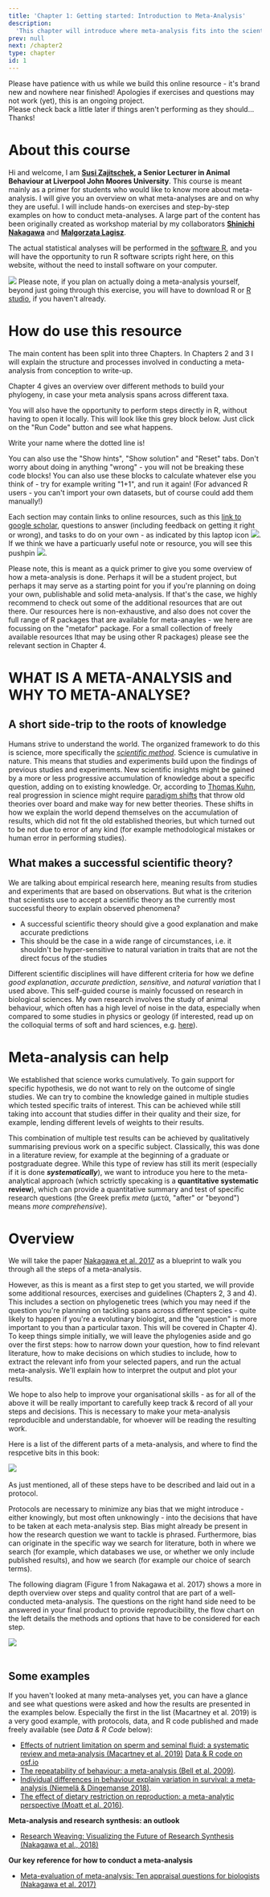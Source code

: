 ```yaml
---
title: 'Chapter 1: Getting started: Introduction to Meta-Analysis'
description:
  'This chapter will introduce where meta-analysis fits into the scientific method, give some background, and examples.'
prev: null
next: /chapter2
type: chapter
id: 1
---
```


<exercise id="1" title="Preface & Disclaimer">

Please have patience with us while we build this online resource - it's brand new and nowhere near finished!
Apologies if exercises and questions may not work (yet), this is an ongoing project.   
Please check back a little later if things aren't performing as they should... 
Thanks!

# About this course

Hi and welcome, I am **[Susi Zajitschek](https://www.ljmu.ac.uk/about-us/staff-profiles/faculty-of-science/school-of-biological-and-environmental-sciences/susanne-zajitschek), a Senior Lecturer in Animal Behaviour at Liverpool John Moores University**. This course is meant mainly as a primer for students who would like to know more about meta-analysis. I will give you an overview on what meta-analyses are and on why they are useful. I will include hands-on exercises and step-by-step examples on how to conduct meta-analyses. A large part of the content has been originally created as workshop material by my collaborators **[Shinichi Nakagawa](http://www.i-deel.org/shinichi-nakagawa.html)** and **[Malgorzata  Lagisz](https://mlagisz.weebly.com/)**. 

The actual statistical analyses will be performed in the [software R](https://www.r-project.org/about.html), and you will have the opportunity to run R software scripts right here, on this website, without the need to install software on your computer.

![](https://github.com/SusZaj/metaanalysis/blob/master/images/pushpin.svg?raw=true) Please note, if you plan on actually doing a meta-analysis yourself, beyond just going through this exercise, you will have to download R or [R studio](https://rstudio.com/products/rstudio/download/), if you haven't already. 

# How do use this resource

The main content has been split into three Chapters. In Chapters 2 and 3  I will explain the structure and processes involved in conducting a meta-analysis from conception to write-up. 

Chapter 4 gives an overview over different methods to build your phylogeny, in case your meta analysis spans across different taxa. 

You will also have the opportunity to perform steps directly in R, without having to open it locally. This will look like this grey block below. Just click on the "Run Code" button and see what happens.

<codeblock id="intro_1">
Write your name where the dotted line is!
</codeblock>

You can also use the "Show hints", "Show solution" and "Reset" tabs. Don't worry about doing in anything "wrong" - you will not be breaking these code blocks! You can also use these blocks to calculate whatever else you think of - try for example writing "1+1", and run it again! (For advanced R users - you can't import your own datasets, but of course could add them manually!)


Each section may contain links to online resources, such as this [link to google scholar](https://scholar.google.com/), questions to answer (including feedback on getting it right or wrong), and tasks to do on your own - as indicated by this laptop icon  ![](https://github.com/SusZaj/metaanalysis/blob/master/images/computertaskicon.svg?raw=true). If we think we have a particuarly useful note or resource, you will see this pushpin  ![](https://github.com/SusZaj/metaanalysis/blob/master/images/pushpin.svg?raw=true).
<br>

Please note, this is meant as a quick primer to give you some overview of how a meta-analysis is done.  Perhaps it will be a student project, but perhaps it may serve as a starting point for you if you're planning on doing your own, publishable and solid meta-analysis. If that's the case, we highly recommend to check out some of the additional resources that are out there. Our resources here is non-exhaustive, and also does not cover the full range of R packages that are available for meta-anayles - we here are focussing on the "metafor" package. For a small collection of freely available resources Ithat may be using other R packages) please see the relevant section in Chapter 4.

</exercise>

<exercise id="2" title="Introduction">

# WHAT IS A META-ANALYSIS and WHY TO META-ANALYSE?   


## A short side-trip to the roots of knowledge

Humans strive to understand the world. The organized framework to do this is science, more specifically the *[scientific method](https://en.wikipedia.org/wiki/Scientific_method)*. Science is cumulative in nature. This means that studies and experiments build upon the findings of previous studies and experiments. New scientific insights might be gained by a more or less progressive accumulation of knowledge about a specific question, adding on to existing knowledge. Or, according to [Thomas Kuhn](https://en.wikipedia.org/wiki/Thomas_Kuhn), real progression in science might require [paradigm shifts](https://en.wikipedia.org/wiki/Paradigm_shift) that throw old theories over board and make way for new better theories. These shifts in how we explain the world depend themselves on the accumulation of results, which did not fit the old established theories, but which turned out to be not due to error of any kind (for example methodological mistakes or human error in performing studies).

## What makes a successful scientific theory?

We are talking about empirical research here, meaning results from studies and experiments that are based on observations. But what is the criterion that scientists use to accept a scientific theory as the currently most successful theory to explain observed phenomena?

- A successful scientific theory should give a good explanation and make accurate predictions
- This should be the case in a wide range of circumstances, i.e. it shouldn't be hyper-sensitive to natural variation in traits that are not the direct focus of the studies

Different scientific disciplines will have different criteria for how we define *good explanation*, *accurate prediction*, *sensitive*, and *natural variation* that I used above.
This self-guided course is mainly focussed on research in biological sciences. My own research involves the study of animal behaviour, which often has a high level of noise in the data, especially when compared to some studies in physics or geology (if interested, read up on the colloquial terms of soft and hard sciences, e.g. [here](https://en.wikipedia.org/wiki/Hard_and_soft_science)). 

# Meta-analysis can help

We established that science works cumulatively. To gain support for specific hypothesis, we do not want to rely on the outcome of single studies. We can try to combine the knowledge gained in multiple studies which tested specific traits of interest. This can be achieved while still taking into account that studies differ in their quality and their size, for example, lending different levels of weights to their results. 

This combination of multiple test results can be achieved by qualitatively summarising previous work on a specific subject. Classically, this was done in a literature review, for example at the beginning of a graduate or postgraduate degree. While this type of review has still its merit (especially if it is done ***systematically***), we want to introduce you here to the meta-analytical approach (which sctrictly specaking is a **quantitative systematic review**), which can provide a quantitative summary and test of specific research questions (the Greek prefix *meta* (μετά, "after" or "beyond") means *more comprehensive*).

</exercise>

<exercise id="3" title="Overview: the structure of a meta-analysis and some examples">

# Overview

We will take the paper [Nakagawa et al. 2017](https://bmcbiol.biomedcentral.com/articles/10.1186/s12915-017-0357-7) as a blueprint to walk you through all the steps of a meta-analysis.

However, as this is meant as a first step to get you started, we will provide some additional resources, exercises and guidelines (Chapters 2, 3 and 4). This includes a section on phylogenetic trees (which you may need if the question you're planning on tackling spans across different species - quite likely to happen if you're a evolutinary biologist, and the "question" is more important to you than a particular taxon. This will be covered in Chapter 4). To keep things simple initially, we will leave the phylogenies aside and go over the first steps: how  to narrow down your question, how to find relevant literature, how to make decisions on which studies to include, how to extract the relevant info from your selected papers, and run the actual meta-analysis. We'll explain how to interpret the output and plot your results. 

We hope to also help to improve your organisational skills - as for all of the above it will be really important to carefully keep track & record of all your steps and decisions. This is necessary to make your meta-analysis reproducible and understandable, for whoever will be reading the resulting work. 

Here is a list of the different parts of a meta-analysis, and where to find the respcetive bits in this book:

![](https://github.com/SusZaj/metaanalysis/blob/master/images/overview.png?raw=true)
<br>
<br>
As just mentioned, all of these steps have to be described and laid out in a protocol. 

Protocols are necessary to minimize any bias that we might introduce - either knowingly, but most often unknowingly - into the decisions that have to be taken at each meta-analysis step. Bias might already be present in how the research question we want to tackle is phrased. Furthermore, bias can originate in the specific way we search for literature, both in where we search (for example, which databases we use, or whether we only include published results), and how we search (for example our choice of search terms).

The following diagram (Figure 1 from Nakagawa et al. 2017) shows a more in depth overview over steps and quality control that are part of a well-conducted meta-analysis. The questions on the right hand side need to be answered in your final product to provide reproducibility, the flow chart on the left details the methods and options that have to be considered for each step. 

![](https://github.com/SusZaj/metaanalysis/blob/master/images/Nakagawa_etal_Fig1.gif?raw=true)
<br>
<br>

## Some examples 
If you haven't looked at many meta-analyses yet, you can have a glance and see what questions were asked and how the results are presented in the examples below. Especially the first in the list (Macartney et al. 2019) is a very good example, with protocols, data, and R code published and made freely available (see *Data & R Code* below):

- [Effects of nutrient limitation on sperm and seminal fluid: a systematic review and meta‐analysis (Macartney et al. 2019)](http://www.bonduriansky.net/Macartney_et_a_2019_Biological_Reviews.pdf) [Data & R code on osf.io](https://osf.io/aqw8u/)
- [The repeatability of behaviour: a meta-analysis (Bell et al. 2009)](https://www.ncbi.nlm.nih.gov/pmc/articles/PMC3972767/).
- [Individual differences in behaviour explain variation in survival: a meta‐analysis (Niemelä & Dingemanse 2018)](https://royalsocietypublishing.org/doi/10.1098/rspb.2017.2823).
- [The effect of dietary restriction on reproduction: a meta-analytic perspective (Moatt et al. 2016)](https://bmcevolbiol.biomedcentral.com/articles/10.1186/s12862-016-0768-z).

**Meta-analysis and research synthesis: an outlook**

- [Research Weaving: Visualizing the Future of Research Synthesis (Nakagawa et al., 2018)](https://ecoevorxiv.org/ga2qz/)

**Our key reference for how to conduct a meta-analysis**

- [Meta-evaluation of meta-analysis: Ten appraisal questions for biologists (Nakagawa et al. 2017)](https://bmcbiol.biomedcentral.com/articles/10.1186/s12915-017-0357-7)

</exercise>
